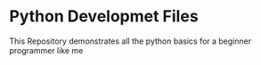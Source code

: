 # Python Developmet Files

This Repository demonstrates all the python basics for a beginner programmer like me 
